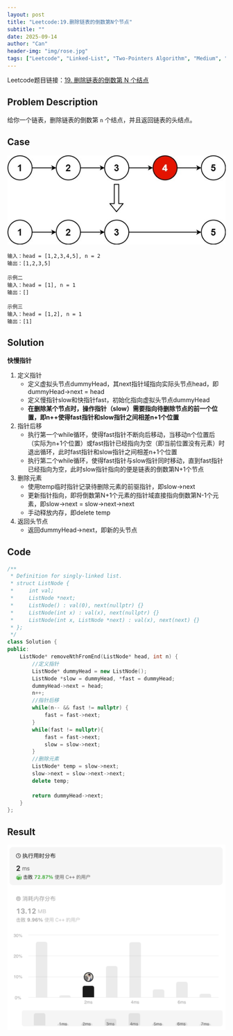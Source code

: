 ```yaml
---
layout: post
title: "Leetcode:19.删除链表的倒数第N个节点"
subtitle: ""
date: 2025-09-14
author: "Can"
header-img: "img/rose.jpg"
tags: ["Leetcode", "Linked-List", "Two-Pointers Algorithm", "Medium", "C++"]
---
```


Leetcode题目链接：[19. 删除链表的倒数第 N 个结点](https://leetcode.cn/problems/remove-nth-node-from-end-of-list/description/)

## Problem Description
给你一个链表，删除链表的倒数第 `n` 个结点，并且返回链表的头结点。

## Case
![case](/img/leetcode/19-case.png)
```
输入：head = [1,2,3,4,5], n = 2
输出：[1,2,3,5]

示例二
输入：head = [1], n = 1
输出：[]

示例三
输入：head = [1,2], n = 1
输出：[1]
```

## Solution
**快慢指针**
1. 定义指针
    * 定义虚拟头节点dummyHead，其next指针域指向实际头节点head，即dummyHead->next = head
    * 定义慢指针slow和快指针fast，初始化指向虚拟头节点dummyHead
    * **在删除某个节点时，操作指针（slow）需要指向待删除节点的前一个位置，即n++使得fast指针和slow指针之间相差n+1个位置**
2. 指针后移
    * 执行第一个while循环，使得fast指针不断向后移动，当移动n个位置后（实际为n+1个位置）或fast指针已经指向为空（即当前位置没有元素）时退出循环，此时fast指针和slow指针之间相差n+1个位置
    * 执行第二个while循环，使得fast指针与slow指针同时移动，直到fast指针已经指向为空，此时slow指针指向的便是链表的倒数第N+1个节点
3. 删除元素
    * 使用temp临时指针记录待删除元素的前驱指针，即slow->next
    * 更新指针指向，即将倒数第N+1个元素的指针域直接指向倒数第N-1个元素，即slow->next = slow->next->next
    * 手动释放内存，即delete temp
4. 返回头节点
    * 返回dummyHead->next，即新的头节点

## Code
```cpp
/**
 * Definition for singly-linked list.
 * struct ListNode {
 *     int val;
 *     ListNode *next;
 *     ListNode() : val(0), next(nullptr) {}
 *     ListNode(int x) : val(x), next(nullptr) {}
 *     ListNode(int x, ListNode *next) : val(x), next(next) {}
 * };
 */
class Solution {
public:
    ListNode* removeNthFromEnd(ListNode* head, int n) {
        //定义指针
        ListNode* dummyHead = new ListNode();
        ListNode *slow = dummyHead, *fast = dummyHead;
        dummyHead->next = head;
        n++;
        //指针后移
        while(n-- && fast != nullptr) {
            fast = fast->next;
        }
        while(fast != nullptr){
            fast = fast->next;
            slow = slow->next;
        }
        //删除元素
        ListNode* temp = slow->next;
        slow->next = slow->next->next;
        delete temp;

        return dummyHead->next;
    }
};
```

## Result
![result](/img/leetcode/19.png)
